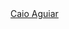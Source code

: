<div class="badge-base LI-profile-badge" data-locale="pt_BR" data-size="large" data-theme="dark" data-type="HORIZONTAL" data-vanity="caioaguiar23" data-version="v1"><a class="badge-base__link LI-simple-link" href="https://br.linkedin.com/in/caioaguiar23?trk=profile-badge">Caio Aguiar</a></div>
